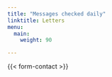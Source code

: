 ```yaml
---
title: "Messages checked daily"
linktitle: Letters
menu:
  main:
    weight: 90

---
```

{{< form-contact >}}